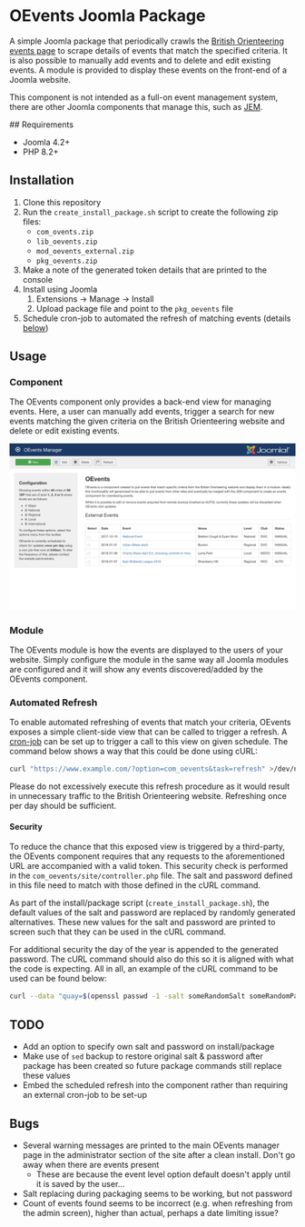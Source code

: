 # OEvents Joomla Package

A simple Joomla package that periodically crawls the [British Orienteering events page](https://www.britishorienteering.org.uk/event) to scrape details of events that match the specified criteria. It is also possible to manually add events and to delete and edit existing events. A module is provided to display these events on the front-end of a Joomla website. 

This component is not intended as a full-on event management system, there are other Joomla components that manage this, such as [JEM](https://www.joomlaeventmanager.net). 

## Requirements
* Joomla 4.2+
* PHP 8.2+

## Installation
1) Clone this repository
2) Run the `create_install_package.sh` script to create the following zip files: 
    * `com_ovents.zip`
    * `lib_oevents.zip`
    * `mod_oevents_external.zip`
    * `pkg_oevents.zip`
3) Make a note of the generated token details that are printed to the console
4) Install using Joomla 
    1) Extensions -> Manage -> Install
    2) Upload package file and point to the `pkg_oevents` file 
5) Schedule cron-job to automated the refresh of matching events (details [below](#automated-refresh))

## Usage

### Component
The OEvents component only provides a back-end view for managing events. Here, a user can manually add events, trigger a search for new events matching the given criteria on the British Orienteering website and delete or edit existing events. 

![A screen-shot of the OEvents manager](oevents_manager.png)

### Module
The OEvents module is how the events are displayed to the users of your website. Simply configure the module in the same way all Joomla modules are configured and it will show any events discovered/added by the OEvents component.

### Automated Refresh
To enable automated refreshing of events that match your criteria, OEvents exposes a simple client-side view that can be called to trigger a refresh. A [cron-job](https://en.wikipedia.org/wiki/Cron) can be set up to trigger a call to this view on given schedule. The command below shows a way that this could be done using cURL: 

```bash
curl "https://www.example.com/?option=com_oevents&task=refresh" >/dev/null 2>&1
```

Please do not excessively execute this refresh procedure as it would result in unnecessary traffic to the British Orienteering website. Refreshing once per day should be sufficient.

#### Security
To reduce the chance that this exposed view is triggered by a third-party, the OEvents component requires that any requests to the aforementioned URL are accompanied with a valid token. This security check is performed in the `com_oevents/site/controller.php` file. The salt and password defined in this file need to match with those defined in the cURL command.

As part of the install/package script (`create_install_package.sh`), the default values of the salt and password are replaced by randomly generated alternatives. These new values for the salt and password are printed to screen such that they can be used in the cURL command.

For additional security the day of the year is appended to the generated password. The cURL command should also do this so it is aligned with what the code is expecting. All in all, an example of the cURL command to be used can be found below: 

```bash
curl --data "quay=$(openssl passwd -1 -salt someRandomSalt someRandomPassword$(date '+\%-j') | cut -d '$' -f 4)" "https://www.example.com/?option=com_oevents&task=refresh" >/dev/null 2>&1
```

## TODO
 - Add an option to specify own salt and password on install/package
 - Make use of `sed` backup to restore original salt & password after package has been created so future package commands still replace these values
 - Embed the scheduled refresh into the component rather than requiring an external cron-job to be set-up

## Bugs
 - Several warning messages are printed to the main OEvents manager page in the administrator section of the site after a clean install. Don't go away when there are events present
    - These are because the event level option default doesn't apply until it is saved by the user...
 - Salt replacing during packaging seems to be working, but not password
 - Count of events found seems to be incorrect (e.g. when refreshing from the admin screen), higher than actual, perhaps a date limiting issue?
 